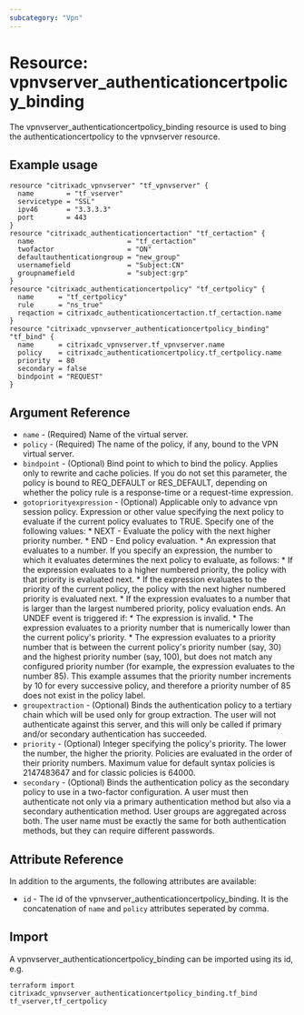 ```yaml
---
subcategory: "Vpn"
---
```


# Resource: vpnvserver_authenticationcertpolicy_binding

The vpnvserver_authenticationcertpolicy_binding resource is used to bing the authenticationcertpolicy to the vpnvserver resource.


## Example usage

```hcl
resource "citrixadc_vpnvserver" "tf_vpnvserver" {
  name        = "tf_vserver"
  servicetype = "SSL"
  ipv46       = "3.3.3.3"
  port        = 443
}
resource "citrixadc_authenticationcertaction" "tf_certaction" {
  name                       = "tf_certaction"
  twofactor                  = "ON"
  defaultauthenticationgroup = "new_group"
  usernamefield              = "Subject:CN"
  groupnamefield             = "subject:grp"
}
resource "citrixadc_authenticationcertpolicy" "tf_certpolicy" {
  name      = "tf_certpolicy"
  rule      = "ns_true"
  reqaction = citrixadc_authenticationcertaction.tf_certaction.name
}
resource "citrixadc_vpnvserver_authenticationcertpolicy_binding" "tf_bind" {
  name      = citrixadc_vpnvserver.tf_vpnvserver.name
  policy    = citrixadc_authenticationcertpolicy.tf_certpolicy.name
  priority  = 80
  secondary = false
  bindpoint = "REQUEST"
}
```


## Argument Reference

* `name` - (Required) Name of the virtual server.
* `policy` - (Required) The name of the policy, if any, bound to the VPN virtual server.
* `bindpoint` - (Optional) Bind point to which to bind the policy. Applies only to rewrite and cache policies. If you do not set this parameter, the policy is bound to REQ_DEFAULT or RES_DEFAULT, depending on whether the policy rule is a response-time or a request-time expression.
* `gotopriorityexpression` - (Optional) Applicable only to advance vpn session policy. Expression or other value specifying the next policy to evaluate if the current policy evaluates to TRUE.  Specify one of the following values: * NEXT - Evaluate the policy with the next higher priority number. * END - End policy evaluation. * An expression that evaluates to a number. If you specify an expression, the number to which it evaluates determines the next policy to evaluate, as follows: *  If the expression evaluates to a higher numbered priority, the policy with that priority is evaluated next. * If the expression evaluates to the priority of the current policy, the policy with the next higher numbered priority is evaluated next. * If the expression evaluates to a number that is larger than the largest numbered priority, policy evaluation ends. An UNDEF event is triggered if: * The expression is invalid. * The expression evaluates to a priority number that is numerically lower than the current policy's priority. * The expression evaluates to a priority number that is between the current policy's priority number (say, 30) and the highest priority number (say, 100), but does not match any configured priority number (for example, the expression evaluates to the number 85). This example assumes that the priority number increments by 10 for every successive policy, and therefore a priority number of 85 does not exist in the policy label.
* `groupextraction` - (Optional) Binds the authentication policy to a tertiary chain which will be used only for group extraction.  The user will not authenticate against this server, and this will only be called if primary and/or secondary authentication has succeeded.
* `priority` - (Optional) Integer specifying the policy's priority. The lower the number, the higher the priority. Policies are evaluated in the order of their priority numbers. Maximum value for default syntax policies is 2147483647 and for classic policies is 64000.
* `secondary` - (Optional) Binds the authentication policy as the secondary policy to use in a two-factor configuration. A user must then authenticate not only via a primary authentication method but also via a secondary authentication method. User groups are aggregated across both. The user name must be exactly the same for both authentication methods, but they can require different passwords.


## Attribute Reference

In addition to the arguments, the following attributes are available:

* `id` - The id of the vpnvserver_authenticationcertpolicy_binding. It is the concatenation of `name` and `policy` attributes seperated by comma.


## Import

A vpnvserver_authenticationcertpolicy_binding can be imported using its id, e.g.

```shell
terraform import citrixadc_vpnvserver_authenticationcertpolicy_binding.tf_bind tf_vserver,tf_certpolicy
```
